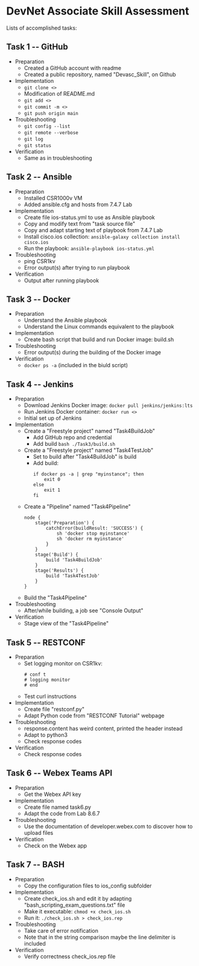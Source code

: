 # DevNet Associate Skill Assessment
Lists of accomplished tasks:

## Task 1 -- GitHub
- Preparation
    - Created a GitHub account with readme
    - Created a public repository, named "Devasc_Skill", on Github
- Implementation
    - `git clone <>`
    - Modification of README.md
    - `git add <>`
    - `git commit -m <>`
    - `git push origin main`
- Troubleshooting
    - `git config --list`
    - `git remote --verbose`
    - `git log`
    - `git status`
- Verification
    - Same as in troubleshooting 

## Task 2 -- Ansible
- Preparation
    - Installed CSR1000v VM
    - Added ansible.cfg and hosts from 7.4.7 Lab
- Implementation
    - Create file ios-status.yml to use as Ansible playbook
    - Copy and modify text from "task source file"
    - Copy and adapt starting text of playbook from 7.4.7 Lab
    - Install cisco.ios collection: `ansible-galaxy collection install cisco.ios`
    - Run the playbook: `ansible-playbook ios-status.yml`
- Troubleshooting
    - ping CSR1kv
    - Error output(s) after trying to run playbook
- Verification
    - Output after running playbook

## Task 3 -- Docker
- Preparation
    - Understand the Ansible playbook
    - Understand the Linux commands equivalent to the playbook
- Implementation
    - Create bash script that build and run Docker image: build.sh
- Troubleshooting
    - Error output(s) during the building of the Docker image
- Verification 
    - `docker ps -a` (included in the biuld script)

## Task 4 -- Jenkins
- Preparation
    - Download Jenkins Docker image: `docker pull jenkins/jenkins:lts`
    - Run Jenkins Docker container: `docker run <>`
    - Initial set up of Jenkins
- Implementation
    - Create a "Freestyle project" named "Task4BuildJob"
        - Add GitHub repo and credential
        - Add build `bash ./Task3/build.sh`
    - Create a "Freestyle project" named "Task4TestJob"
        - Set to build after "Task4BuildJob" is build
        - Add build:
            ```
            if docker ps -a | grep "myinstance"; then
	            exit 0
            else
	            exit 1
            fi
            ```
    - Create a "Pipeline" named "Task4Pipeline"
        ```
        node {
            stage('Preparation') {
                catchError(buildResult: 'SUCCESS') {
                    sh 'docker stop myinstance'
                    sh 'docker rm myinstance'
                } 
            }
            stage('Build') {
                build 'Task4BuildJob'
            }
            stage('Results') {
                build 'Task4TestJob'
            }
        }
        ```   
    - Build the "Task4Pipeline"
- Troubleshooting
    - After/while building, a job see "Console Output"
- Verification
    - Stage view of the "Task4Pipeline"

## Task 5 -- RESTCONF
- Preparation
    - Set logging monitor on CSR1kv:
        ```
        # conf t
        # logging monitor
        # end
        ```
    - Test curl instructions
- Implementation
    - Create file "restconf.py"
    - Adapt Python code from "RESTCONF Tutorial" webpage
- Troubleshooting
    - response.content has weird content, printed the header instead
    - Adapt to python3
    - Check response codes
- Verification
    - Check response codes


## Task 6 -- Webex Teams API
- Preparation
    - Get the Webex API key
- Implementation
    - Create file named task6.py
    - Adapt the code from Lab 8.6.7
- Troubleshooting
    - Use the documentation of developer.webex.com to discover how to upload files
- Verification
    - Check on the Webex app


## Task 7 -- BASH
- Preparation
    - Copy the configuration files to ios_config subfolder
- Implementation
    - Create check_ios.sh and edit it by adapting "bash_scripting_exam_questions.txt" file
    - Make it executable: `chmod +x check_ios.sh`
    - Run it: `./check_ios.sh > check_ios.rep`
- Troubleshooting
    - Take care of error notification
    - Note that in the string comparison maybe the line delimiter is included
- Verification
    - Verify correctness check_ios.rep file